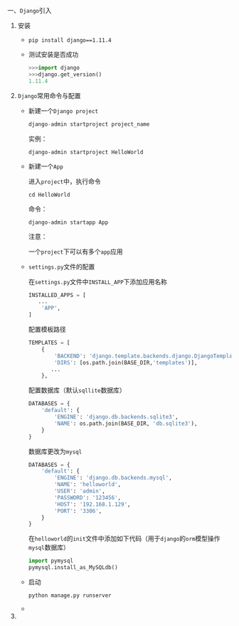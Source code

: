 一、`Django`引入

1. 安装

   - `pip install django==1.11.4`

   - 测试安装是否成功

     ```python
     >>>import django
     >>>django.get_version()
     1.11.4
     ```

2. `Django`常用命令与配置

   - 新建一个`Django project`

     ```python
     django-admin startproject project_name
     ```

     实例：

     `django-admin startproject HelloWorld`

   - 新建一个`App`

     进入`project`中，执行命令

     `cd HelloWorld`

     命令：

     `django-admin startapp App`

     注意：

     一个`project`下可以有多个`app`应用

   - `settings.py`文件的配置

     在`settings.py`文件中`INSTALL_APP`下添加应用名称

     ```python
     INSTALLED_APPS = [
     	...
         'APP',
     ]
     ```

     配置模板路径

     ```python
     TEMPLATES = [
         {
             'BACKEND': 'django.template.backends.django.DjangoTemplates',
             'DIRS': [os.path.join(BASE_DIR,'templates')],
         	...
         },
     ```

     配置数据库（默认`sqllite`数据库）

     ```python
     DATABASES = {
         'default': {
             'ENGINE': 'django.db.backends.sqlite3',
             'NAME': os.path.join(BASE_DIR, 'db.sqlite3'),
         }
     }
     ```

     数据库更改为`mysql`

     ```python
     DATABASES = {
         'default': {
             'ENGINE': 'django.db.backends.mysql',
             'NAME': 'helloworld',
             'USER': 'admin',
             'PASSWORD': '123456',
             'HOST': '192.168.1.129',
             'PORT': '3306',
         }
     }
     ```

     在`helloworld`的`init`文件中添加如下代码（用于`django`的`orm`模型操作`mysql`数据库）

     ```python
     import pymysql
     pymysql.install_as_MySQLdb()
     ```

   - 启动

     `python manage.py runserver `

   - 

3. 

   

